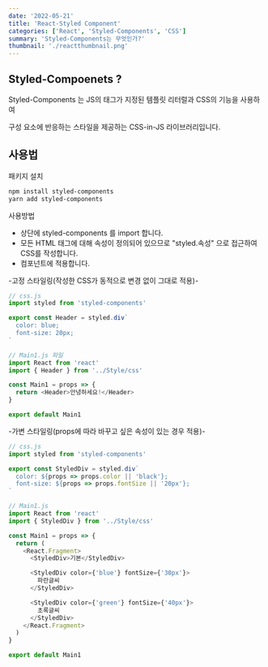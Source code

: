 ```yaml
---
date: '2022-05-21'
title: 'React-Styled Component'
categories: ['React', 'Styled-Components', 'CSS']
summary: 'Styled-Components는 무엇인가?'
thumbnail: './reactthumbnail.png'
---
```


## Styled-Compoenets ?

Styled-Components 는 JS의 태그가 지정된 템플릿 리터럴과 CSS의 기능을 사용하여

구성 요소에 반응하는 스타일을 제공하는 CSS-in-JS 라이브러리입니다.

## 사용법

패키지 설치

```bash
npm install styled-components
yarn add styled-components
```

사용방법

- 상단에 styled-components 를 import 합니다.
- 모든 HTML 태그에 대해 속성이 정의되어 있으므로 "styled.속성" 으로 접근하여 CSS를 작성합니다.
- 컴포넌트에 적용합니다.

-고정 스타일링(작성한 CSS가 동적으로 변경 없이 그대로 적용)-

```javascript
// css.js
import styled from 'styled-components'

export const Header = styled.div`
  color: blue;
  font-size: 20px;
`

// Main1.js 파일
import React from 'react'
import { Header } from '../Style/css'

const Main1 = props => {
  return <Header>안녕하세요!</Header>
}

export default Main1
```

-가변 스타일링(props에 따라 바꾸고 싶은 속성이 있는 경우 적용)-

```javascript
// css.js
import styled from 'styled-components'

export const StyledDiv = styled.div`
  color: ${props => props.color || 'black'};
  font-size: ${props => props.fontSize || '20px'};
`

// Main1.js
import React from 'react'
import { StyledDiv } from '../Style/css'

const Main1 = props => {
  return (
    <React.Fragment>
      <StyledDiv>기본</StyledDiv>

      <StyledDiv color={'blue'} fontSize={'30px'}>
        파란글씨
      </StyledDiv>

      <StyledDiv color={'green'} fontSize={'40px'}>
        초록글씨
      </StyledDiv>
    </React.Fragment>
  )
}

export default Main1
```
